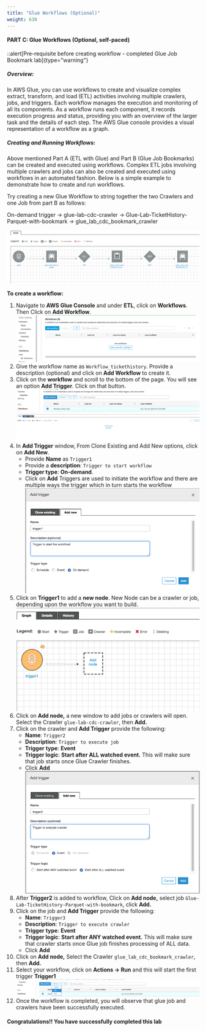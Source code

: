 ```yaml
---
title: "Glue Workflows (Optional)"
weight: 630
---
```


#### PART C: Glue Workflows (Optional, self-paced)

::alert[Pre-requisite before creating workflow - completed Glue Job Bookmark lab]{type="warning"}

##### Overview:

In AWS Glue, you can use workflows to create and visualize complex extract, transform, and load (ETL) activities involving multiple
crawlers, jobs, and triggers. Each workflow manages the execution and monitoring of all its components. As a workflow runs each component, it records execution progress and status, providing you with an overview of the larger task and the details of each step. The AWS Glue console provides a visual representation of a workflow as a graph.

##### Creating and Running Workflows:

Above mentioned Part A (ETL with Glue) and Part B (Glue Job Bookmarks) can be created and executed using workflows. Complex ETL jobs involving multiple crawlers and jobs can also be created and executed using workflows in an automated fashion. Below is a simple example to demonstrate how to create and run workflows.

Try creating a new Glue Workflow to string together the two Crawlers and one Job from part B as follows:

On-demand trigger → glue-lab-cdc-crawler → Glue-Lab-TicketHistory-Parquet-with-bookmark → glue_lab_cdc_bookmark_crawler

![](/static/600/media/image77.png)

**To create a workflow:**

1.  Navigate to **AWS Glue Console** and under **ETL**, click on **Workflows**. Then Click on **Add Workflow**.
    ![](/static/600/media/image78.png)
2.  Give the workflow name as `Workflow_tickethistory`. Provide a description (optional) and click on **Add Workflow** to create it.
3.  Click on the **workflow** and scroll to the bottom of the page. You will see an option **Add Trigger**. Click on that button.
    ![](/static/600/media/image79.png)
    ![](/static/600/media/image80.png)
4.  In **Add Trigger** window, From Clone Existing and Add New options, click on **Add New**.
    - Provide **Name** as `Trigger1`
    - Provide a **description**: `Trigger to start workflow`
    - **Trigger type**: **On-demand**.
    - Click on **Add**
    Triggers are used to initiate the workflow and there are multiple ways the trigger which in turn starts the workflow
    ![](/static/600/media/image81.png)
5.  Click on **Trigger1** to add a **new node**. New Node can be a crawler or job, depending upon the workflow you want to build.
    ![](/static/600/media/image82.png)
6.  Click on **Add node,** a new window to add jobs or crawlers will open. Select the Crawler `glue-lab-cdc-crawler`, then **Add.**
7.  Click on the crawler and **Add Trigger** provide the following:
    - **Name**: `Trigger2`
    - **Description**: `Trigger to execute job`
    - **Trigger** **type**: **Event**
    - **Trigger logic**: **Start after ALL watched event.** This will make sure that job starts once Glue Crawler finishes.
    - Click **Add**
    ![](/static/600/media/image83.png)
8.  After **Trigger2** is added to workflow, Click on **Add node,** select job `Glue-Lab-TicketHistory-Parquet-with-bookmark`, click
    **Add.**
9.  Click on the job and **Add Trigger** provide the following:
    - **Name**: `Trigger3`
    - **Description**: `Trigger to execute crawler`
    - **Trigger** **type**: **Event**
    - **Trigger logic**: **Start after ANY watched event.** This will make sure that crawler starts once Glue job finishes processing of ALL data.
    - Click **Add**
10. Click on **Add node,** Select the Crawler `glue_lab_cdc_bookmark_crawler`, then **Add.**
11. Select your workflow, click on **Actions → Run** and this will start the first trigger **Trigger1**
    ![](/static/600/media/image84.png)
12. Once the workflow is completed, you will observe that glue job and crawlers have been successfully executed.

#### Congratulations!! You have successfully completed this lab